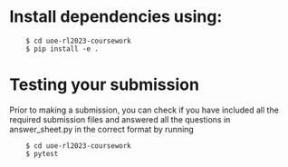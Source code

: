 # Install dependencies using:
```console
    $ cd uoe-rl2023-coursework
    $ pip install -e .
```
# Testing your submission 
Prior to making a submission, you can check if you have included all the required submission files and answered all the questions in answer_sheet.py in the correct format by running
```console
    $ cd uoe-rl2023-coursework
    $ pytest
```
